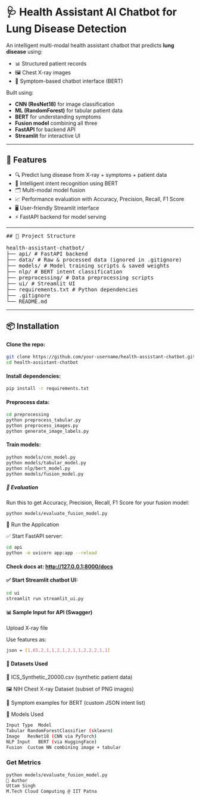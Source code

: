 # 🩺 Health Assistant AI Chatbot for Lung Disease Detection

An intelligent multi-modal health assistant chatbot that predicts **lung disease** using:
- 📊 Structured patient records
- 🖼️ Chest X-ray images
- 💬 Symptom-based chatbot interface (BERT)

Built using:
- **CNN (ResNet18)** for image classification
- **ML (RandomForest)** for tabular patient data
- **BERT** for understanding symptoms
- **Fusion model** combining all three
- **FastAPI** for backend API
- **Streamlit** for interactive UI

---

## 🚀 Features

- 🔍 Predict lung disease from X-ray + symptoms + patient data
- 🧠 Intelligent intent recognition using BERT
- 🗂️ Multi-modal model fusion
- 📈 Performance evaluation with Accuracy, Precision, Recall, F1 Score
- 🖥️ User-friendly Streamlit interface
- ⚡ FastAPI backend for model serving

---

<pre>## 🧾 Project Structure

health-assistant-chatbot/
├── api/ # FastAPI backend
├── data/ # Raw & processed data (ignored in .gitignore)
├── models/ # Model training scripts & saved weights
├── nlp/ # BERT intent classification
├── preprocessing/ # Data preprocessing scripts
├── ui/ # Streamlit UI
├── requirements.txt # Python dependencies
├── .gitignore
└── README.md
</pre>
---

## 📦 Installation

#### Clone the repo:
   ```bash
   git clone https://github.com/your-username/health-assistant-chatbot.git
   cd health-assistant-chatbot
   ```
#### Install dependencies:

```bash
pip install -r requirements.txt
```
#### Preprocess data:

```bash
cd preprocessing
python preprocess_tabular.py
python preprocess_images.py
python generate_image_labels.py
```
#### Train models:

```bash
python models/cnn_model.py
python models/tabular_model.py
python nlp/bert_model.py
python models/fusion_model.py
```

##### 🧪 Evaluation
Run this to get Accuracy, Precision, Recall, F1 Score for your fusion model:

```bash
python models/evaluate_fusion_model.py
```
🧠 Run the Application

✅ Start FastAPI server:

```bash
cd api
python -m uvicorn app:app --reload
```
#### Check docs at: http://127.0.0.1:8000/docs
#### ✅ Start Streamlit chatbot UI:
```bash
cd ui
streamlit run streamlit_ui.py
```
#### 📊 Sample Input for API (Swagger)
Upload X-ray file

Use features as:
```bash
json = [1,65,2,1,1,2,1,2,1,1,2,2,2,1,1]
```

#### 📁 Datasets Used

🧾 ICS_Synthetic_20000.csv (synthetic patient data)

🖼️ NIH Chest X-ray Dataset (subset of PNG images)

🤢 Symptom examples for BERT (custom JSON intent list)

🧠 Models Used
```bash
Input Type	Model
Tabular	RandomForestClassifier (sklearn)
Image	ResNet18 (CNN via PyTorch)
NLP Input	BERT (via HuggingFace)
Fusion	Custom NN combining image + tabular
```
### Get Metrics
```bash
python models/evaluate_fusion_model.py
📌 Author
Uttam Singh
M.Tech Cloud Computing @ IIT Patna
